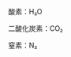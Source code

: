 <!DOCTYPE html>
<html lang="ja">
  <head>
    <meta charset="UTF-8">
    <meta name="viewport" content="width=device-width, initial-scale=1.0">
    <title>化学式</title>
    <link rel="stylesheet" href="index.css">
  </head>
<body>
  <p>酸素：H₂O</p>
  <p>二酸化炭素：CO₂</p>
  <p>窒素：N₂</p>
</body>
</html>
